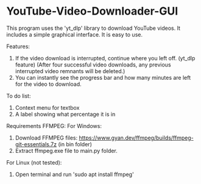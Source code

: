 # YouTube-Video-Downloader-GUI

This program uses the 'yt_dlp' library to download YouTube videos.
It includes a simple graphical interface. It is easy to use.

Features:
  1. If the video download is interrupted, continue where you left off. (yt_dlp feature)
  (After four successful video downloads, any previous interrupted video remnants will be deleted.)
  2. You can instantly see the progress bar and how many minutes are left for the video to download.

To do list:
  1. Context menu for textbox
  2. A label showing what percentage it is in

Requirements
FFMPEG: 
  For Windows: 
  1. Download FFMPEG files: https://www.gyan.dev/ffmpeg/builds/ffmpeg-git-essentials.7z (in bin folder)
  2. Extract ffmpeg.exe file to main.py folder.

  For Linux (not tested):
  1. Open terminal and run 'sudo apt install ffmpeg'
